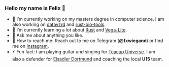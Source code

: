 ### Hello my name is Felix 👋

- 🔭 I’m currently working on my masters degree in computer science. I am also working on [datavzrd](https://github.com/koesterlab/datavzrd) and [rust-bio-tools](https://github.com/rust-bio/rust-bio-tools).
- 🌱 I’m currently learning a lot about [Rust](https://www.rust-lang.org) and [Vega-Lite](https://vega.github.io/vega-lite/).
- 💬 Ask me about anything you like.
- 📱 How to reach me: Reach out to me on Telegram (**@fxwiegand**) or find me on [Instagram](https://www.instagram.com/fxwiegand/).
- ⚡ Fun fact: I am playing guitar and singing for [Teacup Universe](https://www.teacupuniverse.de). I am also a defender for [Eisadler Dortmund](https://eisadler.com) and coaching the local **U15** team.
